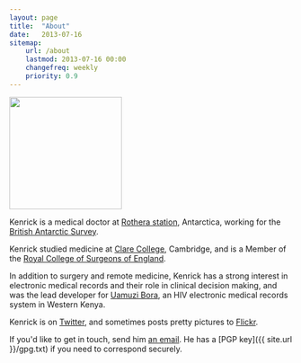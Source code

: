 ```yaml
---
layout: page
title:  "About"
date:   2013-07-16
sitemap:
    url: /about
    lastmod: 2013-07-16 00:00
    changefreq: weekly
    priority: 0.9
---
```


<img src="{{ site.url }}/img/mug-1.jpg" width="200" class="polaroid hide-for-small">

Kenrick is a medical doctor at [Rothera station](http://www.antarctica.ac.uk/living_and_working/research_stations/rothera/), Antarctica, working for the [British Antarctic Survey](http://www.antarctica.ac.uk).

Kenrick studied medicine at [Clare College](http://www.clare.cam.ac.uk), Cambridge, and is a Member of the [Royal College of Surgeons of England](http://www.rcseng.ac.uk).

In addition to surgery and remote medicine, Kenrick has a strong interest in electronic medical records and their role in clinical decision making, and was the lead developer for [Uamuzi Bora](https://uamuzibora.org), an HIV electronic medical records system in Western Kenya.

Kenrick is on [Twitter](http://twitter.com/kenrick), and sometimes posts pretty pictures to [Flickr](http://www.flickr.com/photos/kenrickturner).

If you'd like to get in touch, send him [an email](mailto:kenrick@cantab.net). He has a [PGP key]({{ site.url }}/gpg.txt) if you need to correspond securely.